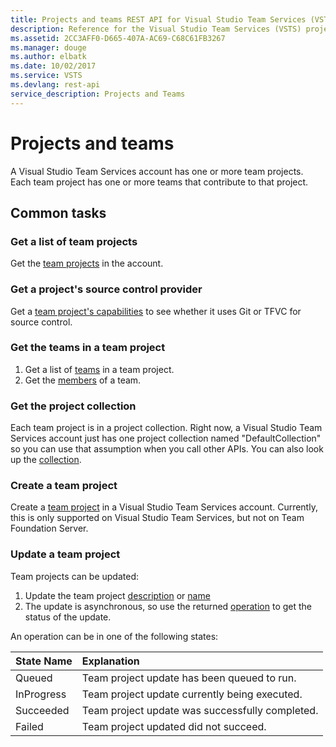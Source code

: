 ```yaml
---
title: Projects and teams REST API for Visual Studio Team Services (VSTS) | Microsoft Docs
description: Reference for the Visual Studio Team Services (VSTS) projects and teams REST API
ms.assetid: 2CC3AFF0-D665-407A-AC69-C68C61FB3267
ms.manager: douge
ms.author: elbatk
ms.date: 10/02/2017
ms.service: VSTS
ms.devlang: rest-api
service_description: Projects and Teams
---
```


# Projects and teams

A Visual Studio Team Services account has one or more team projects. Each team project has one or more teams that contribute to that project.

## Common tasks

### Get a list of team projects

Get the [team projects](./projects.md) in the account.

### Get a project's source control provider

Get a [team project's capabilities](./projects/list.md) to see whether it uses Git or TFVC for source control.

### Get the teams in a team project

1. Get a list of [teams](./teams.md) in a team project.
2. Get the [members](./members.md) of a team.

### Get the project collection

Each team project is in a project collection.
Right now, a Visual Studio Team Services account just has one project collection named "DefaultCollection" so you can use that assumption when you call other APIs.
You can also look up the [collection](./project-collections.md).

### Create a team project

Create a [team project](./projects/create.md) in a Visual Studio Team Services account. Currently, this is only supported on Visual Studio Team Services, but not on Team Foundation Server.

### Update a team project

Team projects can be updated:

1. Update the team project [description](./projects/update.md) or [name](./projects/update.md)
2. The update is asynchronous, so use the returned [operation](./projects/get.md)
to get the status of the update.

An operation can be in one of the following states:

| State Name    | Explanation
|:--------------|:-----------------
| Queued           | Team project update has been queued to run. 
| InProgress | Team project update currently being executed. 
| Succeeded      | Team project update was successfully completed. 
| Failed    | Team project updated did not succeed. 